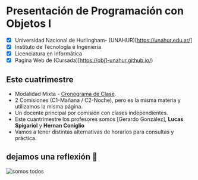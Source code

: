 # Presentación de Programación con Objetos I
- [x] Universidad Nacional de Hurlingham- (UNAHUR)[https://unahur.edu.ar/]
- [x] Instituto de Tecnología e Ingeniería 
- [x] Licenciatura en Informática
- [x] Pagína Web de (Cursada)[https://obj1-unahur.github.io/)

## Este cuatrimestre 
* Modalidad Mixta - [Cronograma de Clase](https://docs.google.com/spreadsheets/d/19FZB2t00NWQ7dwygWRktajAV2mjbeTOqePBJ9XRWacw/edit?usp=sharing). 
* 2 Comisiones (C1-Mañana / C2-Noche), pero es la misma materia y utilizamos la misma página.
* Un docente principal por comisión con clases independientes. 
* Este cuantrimestre los profesores somos [Gerardo González], **Lucas Spigariol** y **Hernan Coniglio**
* Vamos a tener distintas alternativas de horarios para consultas y práctica.

## dejamos una reflexión 🤪
![somos todos](https://https://github.com/obj1-unahur-2022s1/PresentacionPersonal/blob/main/meme.jpg)
